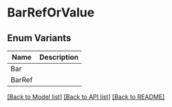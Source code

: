 # BarRefOrValue

## Enum Variants

| Name | Description |
|---- | -----|
| Bar |  |
| BarRef |  |

[[Back to Model list]](../README.md#documentation-for-models) [[Back to API list]](../README.md#documentation-for-api-endpoints) [[Back to README]](../README.md)


